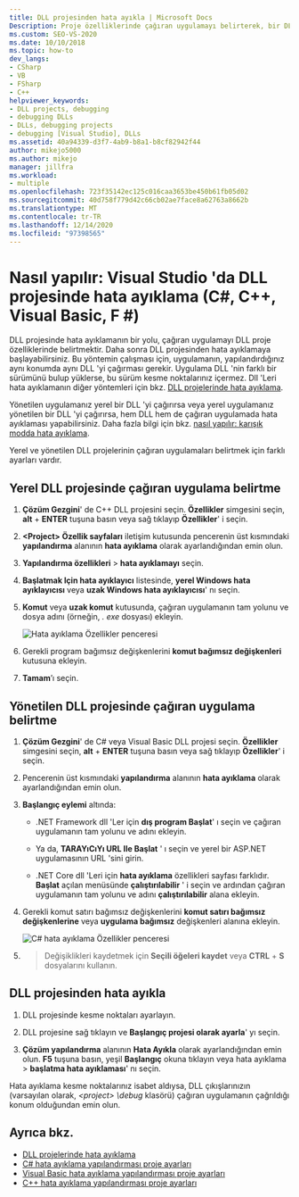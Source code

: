 ```yaml
---
title: DLL projesinden hata ayıkla | Microsoft Docs
Description: Proje özelliklerinde çağıran uygulamayı belirterek, bir DLL projesinin hata ayıklamasını projenin kendisinden başlatabilirsiniz. Ayrıntılar için bu makaleye bakın.
ms.custom: SEO-VS-2020
ms.date: 10/10/2018
ms.topic: how-to
dev_langs:
- CSharp
- VB
- FSharp
- C++
helpviewer_keywords:
- DLL projects, debugging
- debugging DLLs
- DLLs, debugging projects
- debugging [Visual Studio], DLLs
ms.assetid: 40a94339-d3f7-4ab9-b8a1-b8cf82942f44
author: mikejo5000
ms.author: mikejo
manager: jillfra
ms.workload:
- multiple
ms.openlocfilehash: 723f35142ec125c016caa3653be450b61fb05d02
ms.sourcegitcommit: 40d758f779d42c66cb02ae7face8a62763a8662b
ms.translationtype: MT
ms.contentlocale: tr-TR
ms.lasthandoff: 12/14/2020
ms.locfileid: "97398565"
---
```

# <a name="how-to-debug-from-a-dll-project-in-visual-studio-c-c-visual-basic-f"></a>Nasıl yapılır: Visual Studio 'da DLL projesinde hata ayıklama (C#, C++, Visual Basic, F #)

DLL projesinde hata ayıklamanın bir yolu, çağıran uygulamayı DLL proje özelliklerinde belirtmektir. Daha sonra DLL projesinden hata ayıklamaya başlayabilirsiniz. Bu yöntemin çalışması için, uygulamanın, yapılandırdığınız aynı konumda aynı DLL 'yi çağırması gerekir. Uygulama DLL 'nin farklı bir sürümünü bulup yüklerse, bu sürüm kesme noktalarınız içermez. Dll 'Leri hata ayıklamanın diğer yöntemleri için bkz. [DLL projelerinde hata ayıklama](../debugger/debugging-dll-projects.md).

Yönetilen uygulamanız yerel bir DLL 'yi çağırırsa veya yerel uygulamanız yönetilen bir DLL 'yi çağırırsa, hem DLL hem de çağıran uygulamada hata ayıklaması yapabilirsiniz. Daha fazla bilgi için bkz. [nasıl yapılır: karışık modda hata ayıklama](../debugger/how-to-debug-in-mixed-mode.md).

Yerel ve yönetilen DLL projelerinin çağıran uygulamaları belirtmek için farklı ayarları vardır.

## <a name="specify-a-calling-app-in-a-native-dll-project"></a>Yerel DLL projesinde çağıran uygulama belirtme

1. **Çözüm Gezgini**' de C++ DLL projesini seçin. **Özellikler** simgesini seçin, **alt** + **ENTER** tuşuna basın veya sağ tıklayıp **Özellikler**' i seçin.

1. **\<Project> Özellik sayfaları** iletişim kutusunda pencerenin üst kısmındaki **yapılandırma** alanının **hata ayıklama** olarak ayarlandığından emin olun.

1. **Yapılandırma özellikleri**  >  **hata ayıklamayı** seçin.

1. **Başlatmak Için hata ayıklayıcı** listesinde, **yerel Windows hata ayıklayıcısı** veya **uzak Windows hata ayıklayıcısı**' nı seçin.

1. **Komut** veya **uzak komut** kutusunda, çağıran uygulamanın tam yolunu ve dosya adını (örneğin, *. exe* dosyası) ekleyin.

   ![Hata ayıklama Özellikler penceresi](../debugger/media/dbg-debugging-properties-dll.png "Hata ayıklama Özellikler penceresi")

1. Gerekli program bağımsız değişkenlerini **komut bağımsız değişkenleri** kutusuna ekleyin.

1. **Tamam**’ı seçin.

## <a name="specify-a-calling-app-in-a-managed-dll-project"></a>Yönetilen DLL projesinde çağıran uygulama belirtme

1. **Çözüm Gezgini**' de C# veya Visual Basic DLL projesi seçin. **Özellikler** simgesini seçin, **alt** + **ENTER** tuşuna basın veya sağ tıklayıp **Özellikler**' i seçin.

1. Pencerenin üst kısmındaki **yapılandırma** alanının **hata ayıklama** olarak ayarlandığından emin olun.

1. **Başlangıç eylemi** altında:

   - .NET Framework dll 'Ler için **dış program Başlat**' ı seçin ve çağıran uygulamanın tam yolunu ve adını ekleyin.

   - Ya da, **TARAYıCıYı URL Ile Başlat** ' ı seçin ve yerel bir ASP.NET uygulamasının URL 'sini girin.

   - .NET Core dll 'Leri için **hata ayıklama** özellikleri sayfası farklıdır. **Başlat** açılan menüsünde **çalıştırılabilir** ' i seçin ve ardından çağıran uygulamanın tam yolunu ve adını **çalıştırılabilir** alana ekleyin.

1. Gerekli komut satırı bağımsız değişkenlerini **komut satırı bağımsız değişkenlerine** veya **uygulama bağımsız** değişkenleri alanına ekleyin.

   ![C# hata ayıklama Özellikler penceresi](../debugger/media/dbg-debugging-properties-dll-csharp.png "C# hata ayıklama Özellikler penceresi")

1.   >  Değişiklikleri kaydetmek için **Seçili öğeleri kaydet** veya **CTRL** + **S** dosyalarını kullanın.

## <a name="debug-from-the-dll-project"></a>DLL projesinden hata ayıkla

1. DLL projesinde kesme noktaları ayarlayın.

1. DLL projesine sağ tıklayın ve **Başlangıç projesi olarak ayarla**' yı seçin.

1. **Çözüm yapılandırma** alanının **Hata Ayıkla** olarak ayarlandığından emin olun. **F5** tuşuna basın, yeşil **Başlangıç** okuna tıklayın veya hata ayıklama   >  **başlatma hata ayıklaması**' nı seçin.

Hata ayıklama kesme noktalarınız isabet aldıysa, DLL çıkışlarınızın (varsayılan olarak, *\<project> \debug* klasörü) çağıran uygulamanın çağrıldığı konum olduğundan emin olun.

## <a name="see-also"></a>Ayrıca bkz.
- [DLL projelerinde hata ayıklama](../debugger/debugging-dll-projects.md)
- [C# hata ayıklama yapılandırması proje ayarları](../debugger/project-settings-for-csharp-debug-configurations.md)
- [Visual Basic hata ayıklama yapılandırması proje ayarları](../debugger/project-settings-for-a-visual-basic-debug-configuration.md)
- [C++ hata ayıklama yapılandırması proje ayarları](../debugger/project-settings-for-a-cpp-debug-configuration.md)